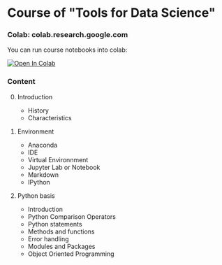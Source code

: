 # Course of "Tools for Data Science"

### Colab: colab.research.google.com

You can run course notebooks into colab: 

[![Open In Colab](https://colab.research.google.com/assets/colab-badge.svg)](https://colab.research.google.com/github/berradais/light-dna-2020-2021/)    


### Content


0. Introduction
    - History
	- Characteristics 

1. Environment
    - Anaconda
	- IDE
	- Virtual Environnment
	- Jupyter Lab or Notebook
	- Markdown
    - IPython
2. Python basis 
    - Introduction
    - Python Comparison Operators
    - Python statements 
    - Methods and functions
    - Error handling
    - Modules and Packages
    - Object Oriented Programming

